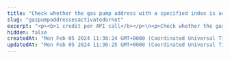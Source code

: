 ```yaml
---
title: "Check whether the gas pump address with a specified index is activated"
slug: "gaspumpaddressesactivatedornot"
excerpt: "<p><b>1 credit per API call</b></p>\n<p>Check whether the gas pump address with a specified index is <a href=\"#operation/ActivateGasPumpAddresses\">activated</a> and can send funds to other addresses.</p>\n<p>You can use this API when a customer initiates a fund transfer and you need to check whether their gas pump address is allowed to send funds.</p> \n<p>This API is supported for the following blockchains:</p>\n<ul>\n<li>BNB Smart Chain</li>\n<li>Celo</li>\n<li>Ethereum</li>\n<li>Harmony</li>\n<li>Klaytn</li>\n<li>Polygon</li>\n<li>TRON</li>\n</ul>"
hidden: false
createdAt: "Mon Feb 05 2024 11:36:24 GMT+0000 (Coordinated Universal Time)"
updatedAt: "Mon Feb 05 2024 11:36:25 GMT+0000 (Coordinated Universal Time)"
---
```

